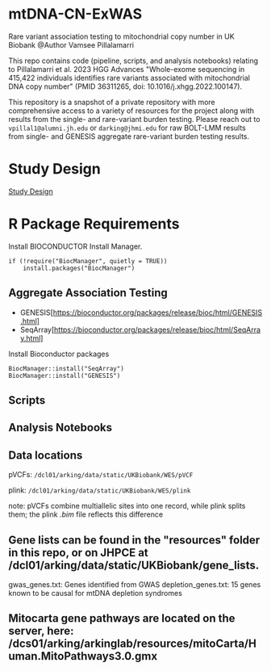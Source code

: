 # mtDNA-CN-ExWAS

Rare variant association testing to mitochondrial copy number in UK Biobank
@Author Vamsee Pillalamarri


This repo contains code (pipeline, scripts, and analysis notebooks) relating to Pillalamarri et al. 2023 HGG Advances "Whole-exome sequencing in 415,422 individuals identifies rare variants associated
with mitochondrial DNA copy number" (PMID 36311265, doi: 10.1016/j.xhgg.2022.100147).


This repository is a snapshot of a private repository with more comprehensive access to a variety of resources for the project along with results from the single- and rare-variant burden testing.  Please reach out to `vpillal1@alumni.jh.edu` or `darking@jhmi.edu` for raw BOLT-LMM results from single- and GENESIS aggregate rare-variant burden testing results.

# Study Design


[Study Design](study_design.png)


# R Package Requirements

Install BIOCONDUCTOR Install Manager.

```
if (!require("BiocManager", quietly = TRUE))
    install.packages("BiocManager")
```

## Aggregate Association Testing
- GENESIS[https://bioconductor.org/packages/release/bioc/html/GENESIS.html]
- SeqArray[https://bioconductor.org/packages/release/bioc/html/SeqArray.html]


Install Bioconductor packages
```
BiocManager::install("SeqArray")
BiocManager::install("GENESIS")
```


## Scripts


## Analysis Notebooks


## Data locations
pVCFs: `/dcl01/arking/data/static/UKBiobank/WES/pVCF`

plink: `/dcl01/arking/data/static/UKBiobank/WES/plink`

note: pVCFs combine multiallelic sites into one record, while plink splits them; the plink *.bim* file reflects this difference

## Gene lists can be found in the "resources" folder in this repo, or on JHPCE at /dcl01/arking/data/static/UKBiobank/gene_lists.

gwas_genes.txt: Genes identified from GWAS
depletion_genes.txt: 15 genes known to be causal for mtDNA depletion syndromes

## Mitocarta gene pathways are located on the server, here: /dcs01/arking/arkinglab/resources/mitoCarta/Human.MitoPathways3.0.gmx
